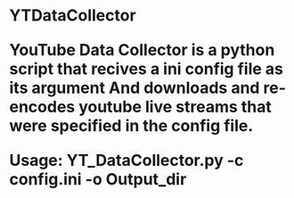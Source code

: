 <H1> YTDataCollector

YouTube Data Collector is a python script that recives a ini config file as its argument
And downloads and re-encodes youtube live streams that were specified in the config file.

Usage:
YT_DataCollector.py -c config.ini -o Output_dir 
